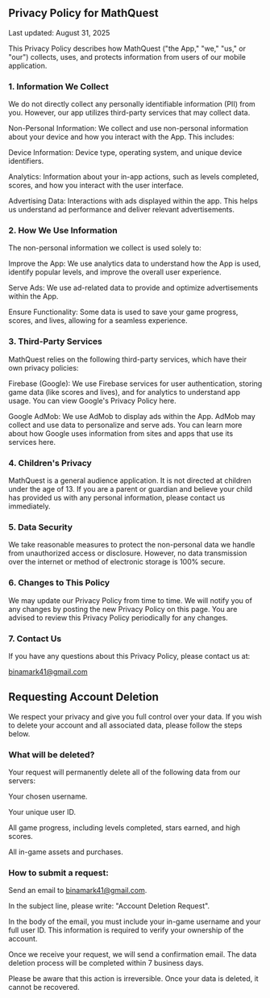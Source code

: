 ## Privacy Policy for MathQuest
Last updated: August 31, 2025

This Privacy Policy describes how MathQuest ("the App," "we," "us," or "our") collects, uses, and protects information from users of our mobile application.

### 1. Information We Collect
We do not directly collect any personally identifiable information (PII) from you. However, our app utilizes third-party services that may collect data.

Non-Personal Information: We collect and use non-personal information about your device and how you interact with the App. This includes:

Device Information: Device type, operating system, and unique device identifiers.

Analytics: Information about your in-app actions, such as levels completed, scores, and how you interact with the user interface.

Advertising Data: Interactions with ads displayed within the app. This helps us understand ad performance and deliver relevant advertisements.

### 2. How We Use Information
The non-personal information we collect is used solely to:

Improve the App: We use analytics data to understand how the App is used, identify popular levels, and improve the overall user experience.

Serve Ads: We use ad-related data to provide and optimize advertisements within the App.

Ensure Functionality: Some data is used to save your game progress, scores, and lives, allowing for a seamless experience.

### 3. Third-Party Services
MathQuest relies on the following third-party services, which have their own privacy policies:

Firebase (Google): We use Firebase services for user authentication, storing game data (like scores and lives), and for analytics to understand app usage. You can view Google's Privacy Policy here.

Google AdMob: We use AdMob to display ads within the App. AdMob may collect and use data to personalize and serve ads. You can learn more about how Google uses information from sites and apps that use its services here.

### 4. Children's Privacy
MathQuest is a general audience application. It is not directed at children under the age of 13. If you are a parent or guardian and believe your child has provided us with any personal information, please contact us immediately.

### 5. Data Security
We take reasonable measures to protect the non-personal data we handle from unauthorized access or disclosure. However, no data transmission over the internet or method of electronic storage is 100% secure.

### 6. Changes to This Policy
We may update our Privacy Policy from time to time. We will notify you of any changes by posting the new Privacy Policy on this page. You are advised to review this Privacy Policy periodically for any changes.

### 7. Contact Us
If you have any questions about this Privacy Policy, please contact us at:

binamark41@gmail.com



## Requesting Account Deletion
We respect your privacy and give you full control over your data. If you wish to delete your account and all associated data, please follow the steps below.

### What will be deleted?
Your request will permanently delete all of the following data from our servers:

Your chosen username.

Your unique user ID.

All game progress, including levels completed, stars earned, and high scores.

All in-game assets and purchases.

### How to submit a request:

  Send an email to binamark41@gmail.com.

  In the subject line, please write: "Account Deletion Request".

  In the body of the email, you must include your in-game username and your full user ID. This information is required to verify your ownership of the account.

  Once we receive your request, we will send a confirmation email. The data deletion process will be completed within 7 business days.

Please be aware that this action is irreversible. Once your data is deleted, it cannot be recovered.

